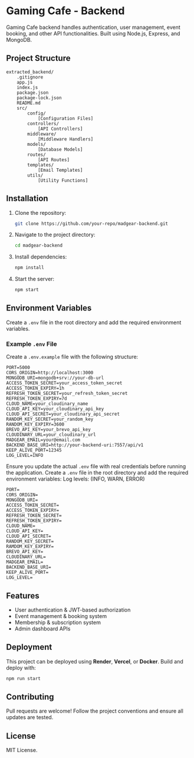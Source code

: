 # Gaming Cafe - Backend

Gaming Cafe backend handles authentication, user management, event booking, and other API functionalities. Built using Node.js, Express, and MongoDB.

## Project Structure
```
extracted_backend/
    .gitignore
    app.js
    index.js
    package.json
    package-lock.json
    README.md
    src/
        config/
            [Configuration Files]
        controllers/
            [API Controllers]
        middleware/
            [Middleware Handlers]
        models/
            [Database Models]
        routes/
            [API Routes]
        templates/
            [Email Templates]
        utils/
            [Utility Functions]
```

## Installation
1. Clone the repository:
   ```sh
   git clone https://github.com/your-repo/madgear-backend.git
   ```
2. Navigate to the project directory:
   ```sh
   cd madgear-backend
   ```
3. Install dependencies:
   ```sh
   npm install
   ```
4. Start the server:
   ```sh
   npm start
   ```

## Environment Variables
Create a `.env` file in the root directory and add the required environment variables.

### Example `.env` File
Create a `.env.example` file with the following structure:
```
PORT=5000
CORS_ORIGIN=http://localhost:3000
MONGODB_URI=mongodb+srv://your-db-url
ACCESS_TOKEN_SECRET=your_access_token_secret
ACCESS_TOKEN_EXPIRY=1h
REFRESH_TOKEN_SECRET=your_refresh_token_secret
REFRESH_TOKEN_EXPIRY=7d
CLOUD_NAME=your_cloudinary_name
CLOUD_API_KEY=your_cloudinary_api_key
CLOUD_API_SECRET=your_cloudinary_api_secret
RANDOM_KEY_SECRET=your_random_key
RANDOM_KEY_EXPIRY=3600
BREVO_API_KEY=your_brevo_api_key
CLOUDINARY_URL=your_cloudinary_url
MADGEAR_EMAIL=your@email.com
BACKEND_BASE_URI=http://your-backend-uri:7557/api/v1
KEEP_ALIVE_PORT=12345
LOG_LEVEL=INFO
```
Ensure you update the actual `.env` file with real credentials before running the application.
Create a `.env` file in the root directory and add the required environment variables:
Log levels: (INFO, WARN, ERROR)
```
PORT=
CORS_ORIGIN=
MONGODB_URI=
ACCESS_TOKEN_SECRET=
ACCESS_TOKEN_EXPIRY=
REFRESH_TOKEN_SECRET=
REFRESH_TOKEN_EXPIRY=
CLOUD_NAME=
CLOUD_API_KEY=
CLOUD_API_SECRET=
RANDOM_KEY_SECRET=
RAMDOM_KEY_EXPIRY=
BREVO_API_KEY=
CLOUDINARY_URL=
MADGEAR_EMAIL=
BACKEND_BASE_URI=
KEEP_ALIVE_PORT=
LOG_LEVEL=
```

## Features
- User authentication & JWT-based authorization
- Event management & booking system
- Membership & subscription system
- Admin dashboard APIs

## Deployment
This project can be deployed using **Render**, **Vercel**, or **Docker**. Build and deploy with:
```sh
npm run start
```

## Contributing
Pull requests are welcome! Follow the project conventions and ensure all updates are tested.

## License
MIT License.
